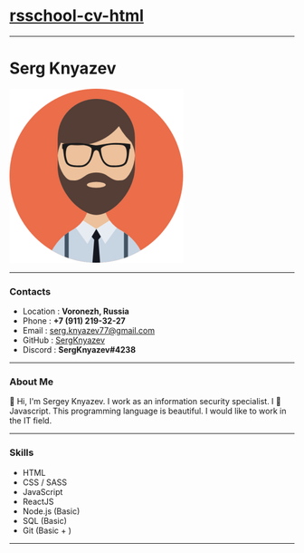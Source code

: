 # __[rsschool-cv-html](https://SergKnyazev.github.io/rsschool-cv/)__

---
# __Serg Knyazev__

![Serg Knyazev](/images/avatar-sk.png)

---

### __Contacts__

- Location : __Voronezh, Russia__
- Phone : __+7 (911) 219-32-27__
- Email : serg.knyazev77@gmail.com
- GitHub : [SergKnyazev](https://github.com/SergKnyazev)
- Discord : __SergKnyazev#4238__

---

### __About Me__
🙋 Hi, I'm Sergey Knyazev. I work as an information security specialist. I 💖 Javascript. This programming language is beautiful. I would like to work in the IT field. 

---

### __Skills__
- HTML
- CSS / SASS
- JavaScript
- ReactJS
- Node.js (Basic)
- SQL (Basic)
- Git (Basic + )

---